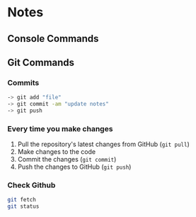 # Notes

## Console Commands

## Git Commands

### Commits

```sh
-> git add "file"
-> git commit -am "update notes"
-> git push
```

### Every time you make changes

1. Pull the repository's latest changes from GitHub (`git pull`)
2. Make changes to the code
3. Commit the changes (`git commit`)
4. Push the changes to GitHub (`git push`)

### Check Github

```sh
git fetch
git status
```